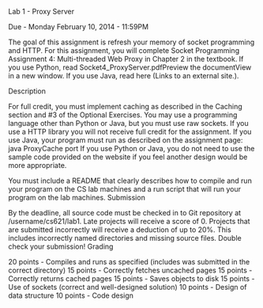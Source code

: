 Lab 1 - Proxy Server

Due - Monday February 10, 2014 - 11:59PM

The goal of this assignment is refresh your memory of socket programming and HTTP.  For this assignment, you will complete Socket Programming Assignment 4: Multi-threaded Web Proxy in Chapter 2 in the textbook. If you use Python, read Socket4_ProxyServer.pdfPreview the documentView in a new window. If you use Java, read here (Links to an external site.). 

Description

For full credit, you must implement caching as described in the Caching section and #3 of the Optional Exercises.
You may use a programming language other than Python or Java, but you must use raw sockets.  If you use a HTTP library you will not receive full credit for the assignment.
If you use Java, your program must run as described on the assignment page: java ProxyCache port
If you use Python or Java, you do not need to use the sample code provided on the website if you feel another design would be more appropriate.

You must include a README that clearly describes how to compile and run your program on the CS lab machines and a run script that will run your program on the lab machines.
Submission

By the deadline, all source code must be checked in to Git repository at /username/cs621/lab1.
Late projects will receive a score of 0.
Projects that are submitted incorrectly will receive a deduction of up to 20%.  This includes incorrectly named directories and missing source files.  Double check your submission!
Grading

20 points - Compiles and runs as specified (includes was submitted in the correct directory)
15 points - Correctly fetches uncached pages
15 points - Correctly returns cached pages
15 points - Saves objects to disk
15 points - Use of sockets (correct and well-designed solution)
10 points - Design of data structure
10 points - Code design
